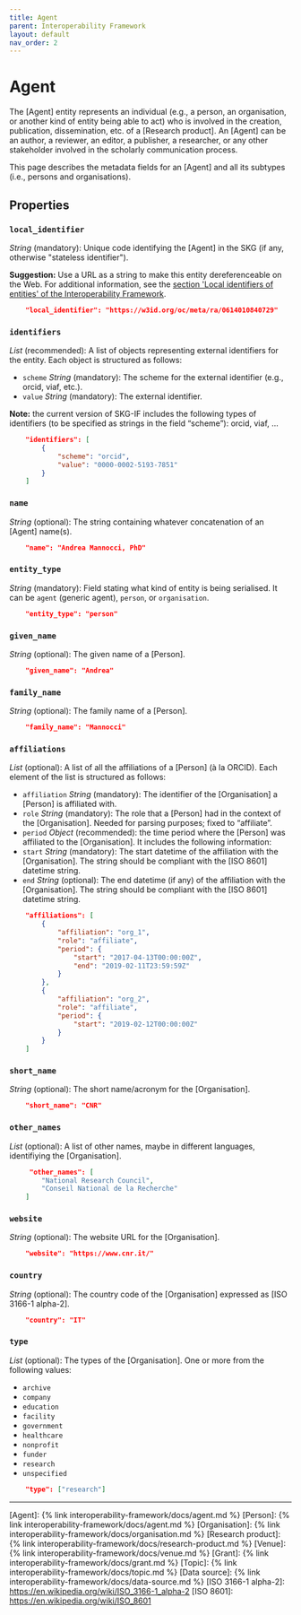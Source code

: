 ```yaml
---
title: Agent
parent: Interoperability Framework
layout: default
nav_order: 2
---
```


# Agent
 
The [Agent] entity represents an individual (e.g., a person, an organisation, or another kind of entity being able to act) who is involved in the creation, publication, dissemination, etc. of a [Research product]. 
An [Agent] can be an author, a reviewer, an editor, a publisher, a researcher, or any other stakeholder involved in the scholarly communication process.

This page describes the metadata fields for an [Agent] and all its subtypes (i.e., persons and organisations).


## Properties

### `local_identifier`
*String* (mandatory): Unique code identifying the [Agent] in the SKG (if any, otherwise "stateless identifier").

**Suggestion:** Use a URL as a string to make this entity dereferenceable on the Web. For additional information, see the [section 'Local identifiers of entities' of the Interoperability Framework](https://skg-if.github.io/interoperability-framework/#local-identifiers-of-entities).

```json
    "local_identifier": "https://w3id.org/oc/meta/ra/0614010840729"
```

### `identifiers`

*List* (recommended): A list of objects representing external identifiers for the entity. 
Each object is structured as follows:
- `scheme` *String* (mandatory): The scheme for the external identifier (e.g., orcid, viaf, etc.).
- `value` *String* (mandatory): The external identifier.

**Note:** the current version of SKG-IF includes the following types of identifiers (to be specified as strings in the field “scheme”): orcid, viaf, …

```json
    "identifiers": [
        {
            "scheme": "orcid",
            "value": "0000-0002-5193-7851"
        }           
    ]
```

### `name`
*String* (optional): The string containing whatever concatenation of an [Agent] name(s).

```json
    "name": "Andrea Mannocci, PhD"
```

### `entity_type`
*String* (mandatory): Field stating what kind of entity is being serialised. It can be `agent` (generic agent), `person`, or `organisation`.

```json
    "entity_type": "person"
```

### `given_name`
*String* (optional): The given name of a [Person].

```json
    "given_name": "Andrea"
```

### `family_name`
*String* (optional): The family name of a [Person].

```json
    "family_name": "Mannocci"
```

### `affiliations`
*List* (optional): A list of all the affiliations of a [Person] (à la ORCID). Each element of the list is structured as follows:
- `affiliation` *String* (mandatory): The identifier of the [Organisation] a [Person] is affiliated with.
- `role` *String* (mandatory): The role that a [Person] had in the context of the [Organisation]. Needed for parsing purposes; fixed to “affiliate”.
- `period` *Object* (recommended): the time period where the [Person] was affiliated to the [Organisation]. It includes the following information:
- `start` *String* (mandatory): The start datetime of the affiliation with the [Organisation]. The string should be compliant with the [ISO 8601] datetime string.
- `end` *String* (optional): The end datetime (if any) of the affiliation with the [Organisation]. The string should be compliant with the [ISO 8601] datetime string.

```json
    "affiliations": [
        {
            "affiliation": "org_1",
            "role": "affiliate",
            "period": {
                "start": "2017-04-13T00:00:00Z",
                "end": "2019-02-11T23:59:59Z"
            }
        },
        {
            "affiliation": "org_2",
            "role": "affiliate",
            "period": {
                "start": "2019-02-12T00:00:00Z"
            }
        }
    ]
```

### `short_name`
*String* (optional): The short name/acronym for the [Organisation].

```json
    "short_name": "CNR"
```

### `other_names`
*List* (optional): A list of other names, maybe in different languages, identifiying the [Organisation].

```json
     "other_names": [ 
        "National Research Council", 
        "Conseil National de la Recherche"
    ]
```

### `website`
*String* (optional): The website URL for the [Organisation].

```json
    "website": "https://www.cnr.it/"
```

### `country`
*String* (optional): The country code of the [Organisation] expressed as [ISO 3166-1 alpha-2].

```json
    "country": "IT"
```

### `type`
*List* (optional): The types of the [Organisation]. One or more from the following values:
- `archive`
- `company`
- `education`
- `facility`
- `government`
- `healthcare`
- `nonprofit`
- `funder`
- `research`
- `unspecified`

```json
    "type": ["research"]
```

----
[Agent]: {% link interoperability-framework/docs/agent.md %}
[Person]: {% link interoperability-framework/docs/agent.md %}
[Organisation]: {% link interoperability-framework/docs/organisation.md %}
[Research product]: {% link interoperability-framework/docs/research-product.md %}
[Venue]: {% link interoperability-framework/docs/venue.md %}
[Grant]: {% link interoperability-framework/docs/grant.md %}
[Topic]: {% link interoperability-framework/docs/topic.md %}
[Data source]: {% link interoperability-framework/docs/data-source.md %}
[ISO 3166-1 alpha-2]: https://en.wikipedia.org/wiki/ISO_3166-1_alpha-2
[ISO 8601]: https://en.wikipedia.org/wiki/ISO_8601